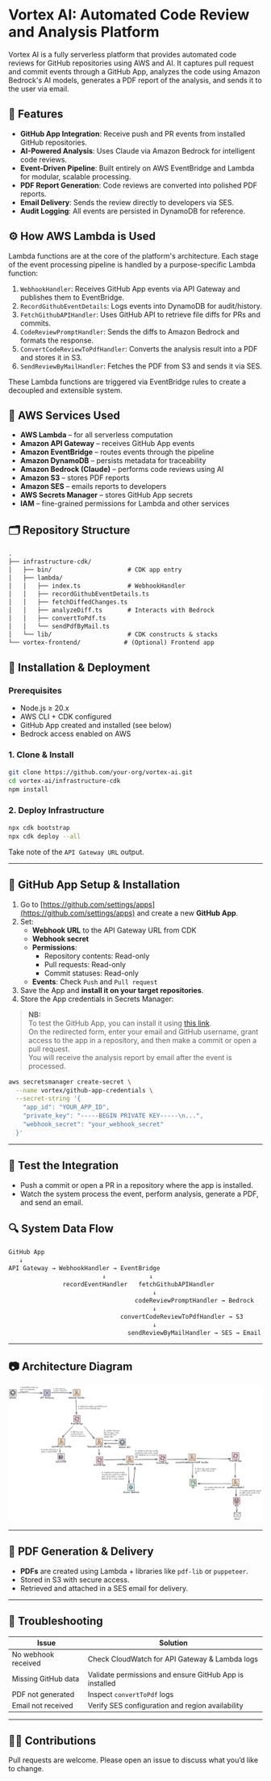 # Vortex AI: Automated Code Review and Analysis Platform

Vortex AI is a fully serverless platform that provides automated code reviews for GitHub repositories using AWS and AI. It captures pull request and commit events through a GitHub App, analyzes the code using Amazon Bedrock's AI models, generates a PDF report of the analysis, and sends it to the user via email.

## 🌟 Features

- **GitHub App Integration**: Receive push and PR events from installed GitHub repositories.
- **AI-Powered Analysis**: Uses Claude via Amazon Bedrock for intelligent code reviews.
- **Event-Driven Pipeline**: Built entirely on AWS EventBridge and Lambda for modular, scalable processing.
- **PDF Report Generation**: Code reviews are converted into polished PDF reports.
- **Email Delivery**: Sends the review directly to developers via SES.
- **Audit Logging**: All events are persisted in DynamoDB for reference.

## ⚙️ How AWS Lambda is Used

Lambda functions are at the core of the platform's architecture. Each stage of the event processing pipeline is handled by a purpose-specific Lambda function:

1. `WebhookHandler`: Receives GitHub App events via API Gateway and publishes them to EventBridge.
2. `RecordGithubEventDetails`: Logs events into DynamoDB for audit/history.
3. `FetchGithubAPIHandler`: Uses GitHub API to retrieve file diffs for PRs and commits.
4. `CodeReviewPromptHandler`: Sends the diffs to Amazon Bedrock and formats the response.
5. `ConvertCodeReviewToPdfHandler`: Converts the analysis result into a PDF and stores it in S3.
6. `SendReviewByMailHandler`: Fetches the PDF from S3 and sends it via SES.

These Lambda functions are triggered via EventBridge rules to create a decoupled and extensible system.

## 🧰 AWS Services Used

- **AWS Lambda** – for all serverless computation
- **Amazon API Gateway** – receives GitHub App events
- **Amazon EventBridge** – routes events through the pipeline
- **Amazon DynamoDB** – persists metadata for traceability
- **Amazon Bedrock (Claude)** – performs code reviews using AI
- **Amazon S3** – stores PDF reports
- **Amazon SES** – emails reports to developers
- **AWS Secrets Manager** – stores GitHub App secrets
- **IAM** – fine-grained permissions for Lambda and other services

## 🗂️ Repository Structure

```
.
├── infrastructure-cdk/
│   ├── bin/                     # CDK app entry
│   ├── lambda/
│   │   ├── index.ts             # WebhookHandler
│   │   ├── recordGithubEventDetails.ts
│   │   ├── fetchDiffedChanges.ts
│   │   ├── analyzeDiff.ts       # Interacts with Bedrock
│   │   ├── convertToPdf.ts
│   │   └── sendPdfByMail.ts
│   └── lib/                     # CDK constructs & stacks
└── vortex-frontend/            # (Optional) Frontend app
```

## 🚀 Installation & Deployment

### Prerequisites

- Node.js ≥ 20.x
- AWS CLI + CDK configured
- GitHub App created and installed (see below)
- Bedrock access enabled on AWS

### 1. Clone & Install

```bash
git clone https://github.com/your-org/vortex-ai.git
cd vortex-ai/infrastructure-cdk
npm install
```

### 2. Deploy Infrastructure

```bash
npx cdk bootstrap
npx cdk deploy --all
```

Take note of the `API Gateway URL` output.

---

## 🧩 GitHub App Setup & Installation

1. Go to [https://github.com/settings/apps](https://github.com/settings/apps) and create a new **GitHub App**.
2. Set:
   - **Webhook URL** to the API Gateway URL from CDK
   - **Webhook secret**
   - **Permissions**:
     - Repository contents: Read-only
     - Pull requests: Read-only
     - Commit statuses: Read-only
   - **Events**: Check `Push` and `Pull request`
3. Save the App and **install it on your target repositories**.
4. Store the App credentials in Secrets Manager:

> **NB:**  
> To test the GitHub App, you can install it using [this link](https://github.com/apps/vortex-ai-github-app).  
> On the redirected form, enter your email and GitHub username, grant access to the app in a repository, and then make a commit or open a pull request.  
> You will receive the analysis report by email after the event is processed.

```bash
aws secretsmanager create-secret \
  --name vortex/github-app-credentials \
  --secret-string '{
    "app_id": "YOUR_APP_ID",
    "private_key": "-----BEGIN PRIVATE KEY-----\n...",
    "webhook_secret": "your_webhook_secret"
  }'
```

---

## 🧪 Test the Integration

- Push a commit or open a PR in a repository where the app is installed.
- Watch the system process the event, perform analysis, generate a PDF, and send an email.

## 🔍 System Data Flow

```text
GitHub App
   ↓
API Gateway → WebhookHandler → EventBridge
                          ↓            ↓
               recordEventHandler   fetchGithubAPIHandler
                                        ↓
                                   codeReviewPromptHandler → Bedrock
                                        ↓
                               convertCodeReviewToPdfHandler → S3
                                        ↓
                                 sendReviewByMailHandler → SES → Email
```

---

## 📷 Architecture Diagram

![Infrastructure diagram](./docs/vortex-architecture-diagram-v2.png.png)

---

## 🧾 PDF Generation & Delivery

- **PDFs** are created using Lambda + libraries like `pdf-lib` or `puppeteer`.
- Stored in S3 with secure access.
- Retrieved and attached in a SES email for delivery.

---

## 📒 Troubleshooting

| Issue               | Solution                                                |
| ------------------- | ------------------------------------------------------- |
| No webhook received | Check CloudWatch for API Gateway & Lambda logs          |
| Missing GitHub data | Validate permissions and ensure GitHub App is installed |
| PDF not generated   | Inspect `convertToPdf` logs                             |
| Email not received  | Verify SES configuration and region availability        |

---

## 🧑‍💻 Contributions

Pull requests are welcome. Please open an issue to discuss what you’d like to change.

